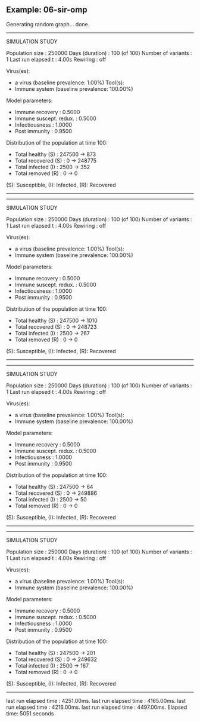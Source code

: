 ## Example: 06-sir-omp

Generating random graph... done.

________________________________________________________________________________
SIMULATION STUDY

Population size    : 250000
Days (duration)    : 100 (of 100)
Number of variants : 1
Last run elapsed t : 4.00s
Rewiring           : off

Virus(es):
 - a virus (baseline prevalence: 1.00%)
Tool(s):
 - Immune system (baseline prevalence: 100.00%)

Model parameters:
 - Immune recovery        : 0.5000
 - Immune suscept. redux. : 0.5000
 - Infectiousness         : 1.0000
 - Post immunity          : 0.9500

Distribution of the population at time 100:
 - Total healthy (S)   :  247500 -> 873
 - Total recovered (S) :       0 -> 248775
 - Total infected (I)  :    2500 -> 352
 - Total removed (R)   :       0 -> 0

(S): Susceptible, (I): Infected, (R): Recovered
________________________________________________________________________________


________________________________________________________________________________
SIMULATION STUDY

Population size    : 250000
Days (duration)    : 100 (of 100)
Number of variants : 1
Last run elapsed t : 4.00s
Rewiring           : off

Virus(es):
 - a virus (baseline prevalence: 1.00%)
Tool(s):
 - Immune system (baseline prevalence: 100.00%)

Model parameters:
 - Immune recovery        : 0.5000
 - Immune suscept. redux. : 0.5000
 - Infectiousness         : 1.0000
 - Post immunity          : 0.9500

Distribution of the population at time 100:
 - Total healthy (S)   :  247500 -> 1010
 - Total recovered (S) :       0 -> 248723
 - Total infected (I)  :    2500 -> 267
 - Total removed (R)   :       0 -> 0

(S): Susceptible, (I): Infected, (R): Recovered
________________________________________________________________________________


________________________________________________________________________________
SIMULATION STUDY

Population size    : 250000
Days (duration)    : 100 (of 100)
Number of variants : 1
Last run elapsed t : 4.00s
Rewiring           : off

Virus(es):
 - a virus (baseline prevalence: 1.00%)
Tool(s):
 - Immune system (baseline prevalence: 100.00%)

Model parameters:
 - Immune recovery        : 0.5000
 - Immune suscept. redux. : 0.5000
 - Infectiousness         : 1.0000
 - Post immunity          : 0.9500

Distribution of the population at time 100:
 - Total healthy (S)   :  247500 -> 64
 - Total recovered (S) :       0 -> 249886
 - Total infected (I)  :    2500 -> 50
 - Total removed (R)   :       0 -> 0

(S): Susceptible, (I): Infected, (R): Recovered
________________________________________________________________________________


________________________________________________________________________________
SIMULATION STUDY

Population size    : 250000
Days (duration)    : 100 (of 100)
Number of variants : 1
Last run elapsed t : 4.00s
Rewiring           : off

Virus(es):
 - a virus (baseline prevalence: 1.00%)
Tool(s):
 - Immune system (baseline prevalence: 100.00%)

Model parameters:
 - Immune recovery        : 0.5000
 - Immune suscept. redux. : 0.5000
 - Infectiousness         : 1.0000
 - Post immunity          : 0.9500

Distribution of the population at time 100:
 - Total healthy (S)   :  247500 -> 201
 - Total recovered (S) :       0 -> 249632
 - Total infected (I)  :    2500 -> 167
 - Total removed (R)   :       0 -> 0

(S): Susceptible, (I): Infected, (R): Recovered
________________________________________________________________________________

last run elapsed time : 4251.00ms.
last run elapsed time : 4165.00ms.
last run elapsed time : 4216.00ms.
last run elapsed time : 4497.00ms.
Elapsed time: 5051 seconds
